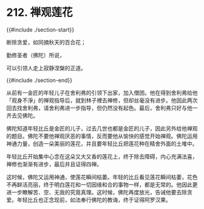 # 212. 禅观莲花
{{#include ./section-start}}

断除贪爱，如同摘秋天的百合花；

勤修圣者（佛陀）所说，

可以引领人走上寂静涅槃的正道。

{{#include ./section-end}}

从前有一金匠的年轻儿子在舍利弗的引领下出家，加入僧团。他在得到舍利弗给他「观身不淨」的禅观指导后，就到林子裡去禅修，但却丝毫没有进步。他因此两次回去找舍利弗，请舍利弗进一步指导，但仍然没有起色。最后，舍利弗只好与他一齐去见佛陀。

佛陀知道年轻比丘是金匠的儿子，过去几世也都是金匠的儿子，因此另外给他禅观的题目。佛陀不要他禅观厌恶的事情，反而要他从愉快的感觉开始禅观。佛陀运用神通力量，创造一朵美丽的莲花，并且要年轻比丘把莲花种在精舍外面的土堆中。

年轻比丘开始集中心念在这朵又大又香的莲花上，终于除去障碍，内心充满法喜，禅修也渐渐有进步，最后并且证得四禅。

这时候，佛陀又运用神通，使莲花瞬间枯萎。年轻的比丘看见莲花瞬间枯萎，花色不再鲜活亮丽，终于明白莲花和一切因缘和合的事物一样，都是无常的。他因此更进一步瞭解苦、空、无我的究竟真理。这时候，佛陀再度放光，告诫他要去除贪爱。年轻比丘也正念现前，如法奉行佛陀的教诲，终于证得阿罗汉果。

